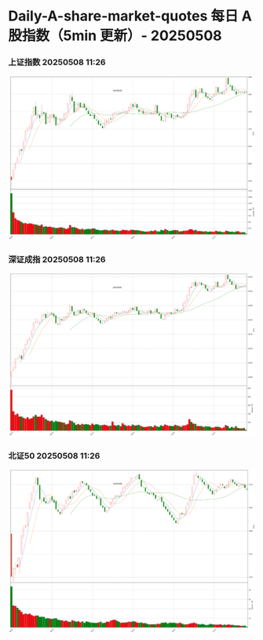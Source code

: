 
# Daily-A-share-market-quotes 每日 A 股指数（5min 更新）- 20250508

### 上证指数 20250508 11:26
![](./fig/2025/5/20250508-sh000001.png)

### 深证成指 20250508 11:26
![](./fig/2025/5/20250508-sz399001.png)

### 北证50 20250508 11:26
![](./fig/2025/5/20250508-bj899050.png)
